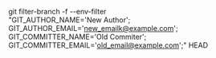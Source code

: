 git filter-branch -f --env-filter \
"GIT_AUTHOR_NAME='New Author'; GIT_AUTHOR_EMAIL='new_emailk@example.com'; \
GIT_COMMITTER_NAME='Old Commiter'; GIT_COMMITTER_EMAIL='old_email@example.com';" HEAD